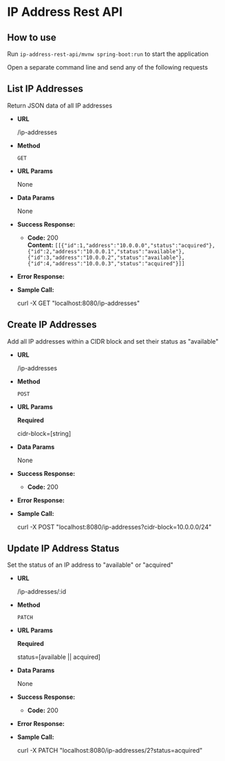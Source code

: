 # IP Address Rest API

**How to use**
---

Run `ip-address-rest-api/mvnw spring-boot:run` to start the application

Open a separate command line and send any of the following requests

**List IP Addresses**
---
Return JSON data of all IP addresses

* **URL**
  
  /ip-addresses
  
* **Method**

  `GET`

* **URL Params**

  None

* **Data Params**

  None

* **Success Response:**

    * **Code:** 200 <br />
      **Content:** `[[{"id":1,"address":"10.0.0.0","status":"acquired"},{"id":2,"address":"10.0.0.1","status":"available"},{"id":3,"address":"10.0.0.2","status":"available"},{"id":4,"address":"10.0.0.3","status":"acquired"}]]`

* **Error Response:**

* **Sample Call:**
  
  curl -X GET "localhost:8080/ip-addresses" 

**Create IP Addresses**
---
Add all IP addresses within a CIDR block and set their status as "available"

* **URL**

  /ip-addresses

* **Method**

  `POST`

* **URL Params**

  **Required**
  
  cidr-block=[string]

* **Data Params**

  None

* **Success Response:**

  * **Code:** 200 <br />

* **Error Response:**

* **Sample Call:**
  
  curl -X POST "localhost:8080/ip-addresses?cidr-block=10.0.0.0/24"

**Update IP Address Status**
---
Set the status of an IP address to "available" or "acquired"

* **URL**

  /ip-addresses/:id

* **Method**

  `PATCH`

* **URL Params**

  **Required**

  status=[available || acquired]

* **Data Params**

  None

* **Success Response:**

  * **Code:** 200 <br />

* **Error Response:**

* **Sample Call:**

  curl -X PATCH "localhost:8080/ip-addresses/2?status=acquired" 